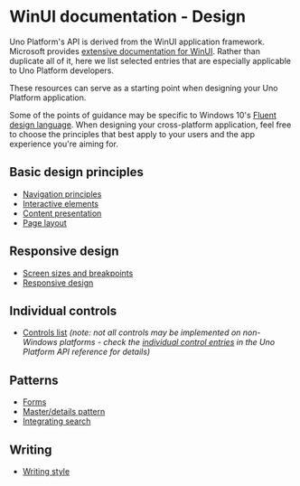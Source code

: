 # WinUI documentation - Design

Uno Platform's API is derived from the WinUI application framework. Microsoft provides [extensive documentation for WinUI](https://docs.microsoft.com/en-us/windows/uwp/). Rather than duplicate all of it, here we list selected entries that are especially applicable to Uno Platform developers.

These resources can serve as a starting point when designing your Uno Platform application.

Some of the points of guidance may be specific to Windows 10's [Fluent design language](https://www.microsoft.com/design/fluent/). When designing your cross-platform application, feel free to choose the principles that best apply to your users and the app experience you're aiming for.

## Basic design principles

* [Navigation principles](https://docs.microsoft.com/en-us/windows/uwp/design/basics/navigation-basics)
* [Interactive elements](https://docs.microsoft.com/en-us/windows/uwp/design/basics/commanding-basics)
* [Content presentation](https://docs.microsoft.com/en-us/windows/uwp/design/basics/content-basics)
* [Page layout](https://docs.microsoft.com/en-us/windows/uwp/design/layout/page-layout)

## Responsive design

* [Screen sizes and breakpoints](https://docs.microsoft.com/en-us/windows/uwp/design/layout/screen-sizes-and-breakpoints-for-responsive-design)
* [Responsive design](https://docs.microsoft.com/en-us/windows/uwp/design/layout/responsive-design)

## Individual controls

* [Controls list](https://docs.microsoft.com/en-us/windows/uwp/design/controls-and-patterns/) _(note: not all controls may be implemented on non-Windows platforms - check the [individual control entries](implemented-views.md) in the Uno Platform API reference for details)_

## Patterns

* [Forms](https://docs.microsoft.com/en-us/windows/uwp/design/controls-and-patterns/forms)
* [Master/details pattern](https://docs.microsoft.com/en-us/windows/uwp/design/controls-and-patterns/master-details)
* [Integrating search](https://docs.microsoft.com/en-us/windows/uwp/design/controls-and-patterns/search)

## Writing

* [Writing style](https://docs.microsoft.com/en-us/windows/uwp/design/style/writing-style)
